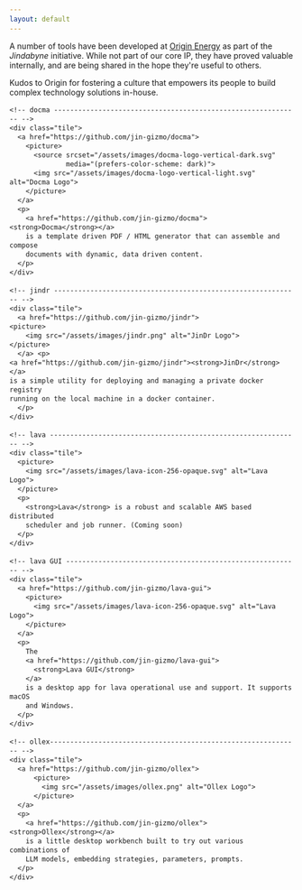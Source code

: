 ```yaml
---
layout: default
---
```


A number of tools have been developed at [Origin
Energy](https://www.originenergy.com.au) as part of the *Jindabyne* initiative.
While not part of our core IP, they have proved valuable internally, and are
being shared in the hope they're useful to others.

Kudos to Origin for fostering a culture that empowers its people to build
complex technology solutions in-house.

<div class="tiles-wrapper">

  <div class="tiles-grid">

    <!-- docma ------------------------------------------------------------- -->
    <div class="tile">
      <a href="https://github.com/jin-gizmo/docma">
        <picture>
          <source srcset="/assets/images/docma-logo-vertical-dark.svg"
                  media="(prefers-color-scheme: dark)">
          <img src="/assets/images/docma-logo-vertical-light.svg" alt="Docma Logo">
        </picture>
      </a>
      <p>
        <a href="https://github.com/jin-gizmo/docma"><strong>Docma</strong></a>
        is a template driven PDF / HTML generator that can assemble and compose
        documents with dynamic, data driven content.
      </p>
    </div>

    <!-- jindr ------------------------------------------------------------- -->
    <div class="tile">
      <a href="https://github.com/jin-gizmo/jindr">
	<picture>
	    <img src="/assets/images/jindr.png" alt="JinDr Logo">
	</picture>
      </a> <p>
	<a href="https://github.com/jin-gizmo/jindr"><strong>JinDr</strong></a>
	is a simple utility for deploying and managing a private docker registry
	running on the local machine in a docker container.
      </p>
    </div>

    <!-- lava -------------------------------------------------------------- -->
    <div class="tile">
      <picture>
        <img src="/assets/images/lava-icon-256-opaque.svg" alt="Lava Logo">
      </picture>
      <p>
        <strong>Lava</strong> is a robust and scalable AWS based distributed
        scheduler and job runner. (Coming soon)
      </p>
    </div>
    
    <!-- lava GUI ---------------------------------------------------------- -->
    <div class="tile">
      <a href="https://github.com/jin-gizmo/lava-gui">
        <picture>
          <img src="/assets/images/lava-icon-256-opaque.svg" alt="Lava Logo">
        </picture>
      </a>
      <p>
        The
        <a href="https://github.com/jin-gizmo/lava-gui">
          <strong>Lava GUI</strong>
        </a>
        is a desktop app for lava operational use and support. It supports macOS
        and Windows.
      </p>
    </div>
    
    <!-- ollex-------------------------------------------------------------- -->
    <div class="tile">
      <a href="https://github.com/jin-gizmo/ollex">
          <picture>
            <img src="/assets/images/ollex.png" alt="Ollex Logo">
          </picture>
      </a>
      <p>
        <a href="https://github.com/jin-gizmo/ollex"><strong>Ollex</strong></a>
        is a little desktop workbench built to try out various combinations of
        LLM models, embedding strategies, parameters, prompts.
      </p>
    </div>

  </div>
</div>

